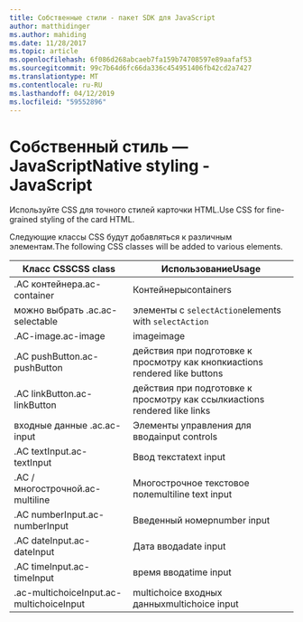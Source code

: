 ```yaml
---
title: Собственные стили - пакет SDK для JavaScript
author: matthidinger
ms.author: mahiding
ms.date: 11/28/2017
ms.topic: article
ms.openlocfilehash: 6f086d268abcaeb7fa159b74708597e89aafaf53
ms.sourcegitcommit: 99c7b64d6fc66da336c454951406fb42cd2a7427
ms.translationtype: MT
ms.contentlocale: ru-RU
ms.lasthandoff: 04/12/2019
ms.locfileid: "59552896"
---
```

# <a name="native-styling---javascript"></a><span data-ttu-id="e9c81-102">Собственный стиль — JavaScript</span><span class="sxs-lookup"><span data-stu-id="e9c81-102">Native styling - JavaScript</span></span>

<span data-ttu-id="e9c81-103">Используйте CSS для точного стилей карточки HTML.</span><span class="sxs-lookup"><span data-stu-id="e9c81-103">Use CSS for fine-grained styling of the card HTML.</span></span>

<span data-ttu-id="e9c81-104">Следующие классы CSS будут добавляться к различным элементам.</span><span class="sxs-lookup"><span data-stu-id="e9c81-104">The following CSS classes will be added to various elements.</span></span>

| <span data-ttu-id="e9c81-105">Класс CSS</span><span class="sxs-lookup"><span data-stu-id="e9c81-105">CSS class</span></span> | <span data-ttu-id="e9c81-106">Использование</span><span class="sxs-lookup"><span data-stu-id="e9c81-106">Usage</span></span> |
|---|---|
| <span data-ttu-id="e9c81-107">.AC контейнера</span><span class="sxs-lookup"><span data-stu-id="e9c81-107">.ac-container</span></span> | <span data-ttu-id="e9c81-108">Контейнеры</span><span class="sxs-lookup"><span data-stu-id="e9c81-108">containers</span></span> |
| <span data-ttu-id="e9c81-109">можно выбрать .ac</span><span class="sxs-lookup"><span data-stu-id="e9c81-109">.ac-selectable</span></span>  | <span data-ttu-id="e9c81-110">элементы с `selectAction`</span><span class="sxs-lookup"><span data-stu-id="e9c81-110">elements with `selectAction`</span></span> |
| <span data-ttu-id="e9c81-111">.AC-image</span><span class="sxs-lookup"><span data-stu-id="e9c81-111">.ac-image</span></span> | <span data-ttu-id="e9c81-112">image</span><span class="sxs-lookup"><span data-stu-id="e9c81-112">image</span></span> |
| <span data-ttu-id="e9c81-113">.AC pushButton</span><span class="sxs-lookup"><span data-stu-id="e9c81-113">.ac-pushButton</span></span> | <span data-ttu-id="e9c81-114">действия при подготовке к просмотру как кнопки</span><span class="sxs-lookup"><span data-stu-id="e9c81-114">actions rendered like buttons</span></span> |
| <span data-ttu-id="e9c81-115">.AC linkButton</span><span class="sxs-lookup"><span data-stu-id="e9c81-115">.ac-linkButton</span></span>  | <span data-ttu-id="e9c81-116">действия при подготовке к просмотру как ссылки</span><span class="sxs-lookup"><span data-stu-id="e9c81-116">actions rendered like links</span></span> |
| <span data-ttu-id="e9c81-117">входные данные .ac</span><span class="sxs-lookup"><span data-stu-id="e9c81-117">.ac-input</span></span> | <span data-ttu-id="e9c81-118">Элементы управления для ввода</span><span class="sxs-lookup"><span data-stu-id="e9c81-118">input controls</span></span>|
| <span data-ttu-id="e9c81-119">.AC textInput</span><span class="sxs-lookup"><span data-stu-id="e9c81-119">.ac-textInput</span></span>| <span data-ttu-id="e9c81-120">Ввод текста</span><span class="sxs-lookup"><span data-stu-id="e9c81-120">text input</span></span> |
| <span data-ttu-id="e9c81-121">.AC / многострочной</span><span class="sxs-lookup"><span data-stu-id="e9c81-121">.ac-multiline</span></span> | <span data-ttu-id="e9c81-122">Многострочное текстовое поле</span><span class="sxs-lookup"><span data-stu-id="e9c81-122">multiline text input</span></span> |
| <span data-ttu-id="e9c81-123">.AC numberInput</span><span class="sxs-lookup"><span data-stu-id="e9c81-123">.ac-numberInput</span></span> | <span data-ttu-id="e9c81-124">Введенный номер</span><span class="sxs-lookup"><span data-stu-id="e9c81-124">number input</span></span>|
| <span data-ttu-id="e9c81-125">.AC dateInput</span><span class="sxs-lookup"><span data-stu-id="e9c81-125">.ac-dateInput</span></span> | <span data-ttu-id="e9c81-126">Дата ввода</span><span class="sxs-lookup"><span data-stu-id="e9c81-126">date input</span></span>|
| <span data-ttu-id="e9c81-127">.AC timeInput</span><span class="sxs-lookup"><span data-stu-id="e9c81-127">.ac-timeInput</span></span> | <span data-ttu-id="e9c81-128">время ввода</span><span class="sxs-lookup"><span data-stu-id="e9c81-128">time input</span></span> |
| <span data-ttu-id="e9c81-129">.ac-multichoiceInput</span><span class="sxs-lookup"><span data-stu-id="e9c81-129">.ac-multichoiceInput</span></span> | <span data-ttu-id="e9c81-130">multichoice входных данных</span><span class="sxs-lookup"><span data-stu-id="e9c81-130">multichoice input</span></span>|